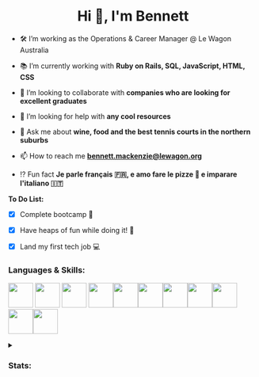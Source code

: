 <h1 align="center">Hi 👋, I'm Bennett</h1>

- 🛠 I’m working as the Operations & Career Manager @ Le Wagon Australia

- 📚 I’m currently working with **Ruby on Rails, SQL, JavaScript, HTML, CSS**

- 🙌 I’m looking to collaborate with **companies who are looking for excellent graduates**

- 🤝 I’m looking for help with **any cool resources**

- 💬 Ask me about **wine, food and the best tennis courts in the northern suburbs**

- 📫 How to reach me **bennett.mackenzie@lewagon.org**

- ⁉️ Fun fact **Je parle français 🇫🇷, e amo fare le pizze 🍕 e imparare l'italiano 🇮🇹**

<b>To Do List:</b>
- [x] Complete bootcamp 🍾
- [x] Have heaps of fun while doing it! 🎉
- [x] Land my first tech job 💻


<h3><b>Languages & Skills:</b></h3>
<p>
<img height=50 src="https://cdn.jsdelivr.net/gh/devicons/devicon/icons/ruby/ruby-original.svg"/>
<img height=50 src="https://cdn.jsdelivr.net/gh/devicons/devicon/icons/rails/rails-original-wordmark.svg"/>
<img height=50 src="https://cdn.jsdelivr.net/gh/devicons/devicon/icons/javascript/javascript-original.svg"/>    
<img height=50 src="https://cdn.jsdelivr.net/gh/devicons/devicon/icons/html5/html5-original.svg" /><img height=50 src="https://cdn.jsdelivr.net/gh/devicons/devicon/icons/css3/css3-original.svg" /><img height=50 src="https://cdn.jsdelivr.net/gh/devicons/devicon/icons/bootstrap/bootstrap-original.svg"/><img height=50 src="https://cdn.jsdelivr.net/gh/devicons/devicon/icons/postgresql/postgresql-original.svg"/><img height=50 src="https://cdn.jsdelivr.net/gh/devicons/devicon/icons/git/git-plain.svg"/><img height=50 src="https://cdn.jsdelivr.net/gh/devicons/devicon/icons/github/github-original.svg"/><img height=50 src="https://cdn.jsdelivr.net/gh/devicons/devicon/icons/canva/canva-original.svg"/><img height=50 src="https://cdn.jsdelivr.net/gh/devicons/devicon/icons/figma/figma-original.svg"/>
          

</p>
<details>
<summary><h3>Stats:</h3></summary>
<p>
&nbsp;<img align="center" src="https://github-readme-stats.vercel.app/api?username=scallywag89&show_icons=true&locale=en" alt="scallywag89" />

<img align="center" src="https://github-readme-streak-stats.herokuapp.com/?user=scallywag89&" alt="scallywag89" />
</p>
<p align="center"><img align="center" src="https://github-readme-stats.vercel.app/api/top-langs?username=scallywag89&show_icons=true&locale=en&layout=compact" alt="scallywag89" /></p>
</details>
